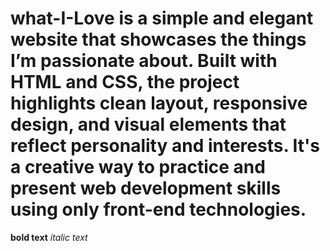 # what-I-Love is a simple and elegant website that showcases the things I’m passionate about. Built with HTML and CSS, the project highlights clean layout, responsive design, and visual elements that reflect personality and interests. It's a creative way to practice and present web development skills using only front-end technologies.
**bold text**
*italic text*

